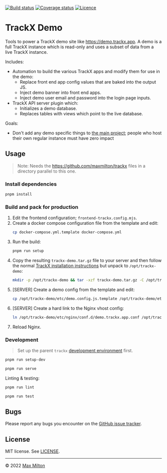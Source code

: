 [![Build status](https://img.shields.io/github/workflow/status/maxmilton/trackx-demo/ci)](https://github.com/maxmilton/trackx-demo/actions)
[![Coverage status](https://img.shields.io/codeclimate/coverage/maxmilton/trackx-demo)](https://codeclimate.com/github/maxmilton/trackx-demo)
[![Licence](https://img.shields.io/github/license/maxmilton/trackx-demo.svg)](https://github.com/maxmilton/trackx-demo/blob/master/LICENSE)

# TrackX Demo

Tools to power a TrackX demo site like <https://demo.trackx.app>. A demo is a full TrackX instance which is read-only and uses a subset of data from a live TrackX instance.

Includes:

- Automation to build the various TrackX apps and modify them for use in the demo:
  - Replace front end app config values that are baked into the output JS.
  - Inject demo banner into front end apps.
  - Inject demo user email and password into the login page inputs.
- TrackX API server plugin which:
  - Initializes a demo database.
  - Replaces tables with views which point to the live database.

Goals:

- Don't add any demo specific things to [the main project](https://github.com/maxmilton/trackx); people who host their own regular instance must have zero impact

## Usage

> Note: Needs the <https://github.com/maxmilton/trackx> files in a directory parallel to this one.

### Install dependencies

```sh
pnpm install
```

### Build and pack for production

1. Edit the frontend configuration; `frontend-trackx.config.mjs`.
1. Create a docker compose configuration file from the template and edit:
   ```sh
   cp docker-compose.yml.template docker-compose.yml
   ```
1. Run the build:
   ```sh
   pnpm run setup
   ```
1. Copy the resulting `trackx-demo.tar.gz` file to your server and then follow the normal [TrackX installation instructions](https://docs.trackx.app/#/getting-started/installation.md) but unpack to `/opt/trackx-demo`:
   ```sh
   mkdir -p /opt/trackx-demo && tar -xzf trackx-demo.tar.gz -C /opt/trackx-demo && rm trackx-demo.tar.gz
   ```
1. [SERVER] Create a demo config from the template and edit:
   ```sh
   cp /opt/trackx-demo/etc/demo.config.js.template /opt/trackx-demo/etc/demo.config.js
   ```
1. [SERVER] Create a hard link to the Nginx vhost config:
   ```sh
   ln /opt/trackx-demo/etc/nginx/conf.d/demo.trackx.app.conf /opt/trackx/etc/nginx/conf.d/
   ```
1. Reload Nginx.

### Development

> Set up the parent `trackx` [development environment](https://docs.trackx.app/#/advanced-guides/development.md) first.

```sh
pnpm run setup-dev
```

```sh
pnpm run serve
```

Linting & testing:

```sh
pnpm run lint
```

```sh
pnpm run test
```

## Bugs

Please report any bugs you encounter on the [GitHub issue tracker](https://github.com/maxmilton/trackx-demo/issues).

## License

MIT license. See [LICENSE](https://github.com/maxmilton/trackx-demo/blob/master/LICENSE).

---

© 2022 [Max Milton](https://maxmilton.com)

